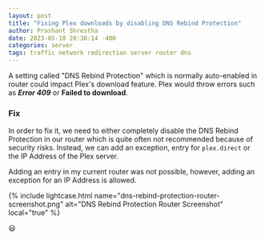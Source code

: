 ```yaml
---
layout: post
title: "Fixing Plex downloads by disabling DNS Rebind Protection" 
author: Prashant Shrestha 
date: 2023-05-10 20:30:14 -400 
categories: server 
tags: traffic network redirection server router dns
---
```


A setting called "DNS Rebind Protection" which is normally auto-enabled in router could impact Plex's download feature. Plex would throw errors such as ***Error 409*** or **Failed to download**.

### Fix
In order to fix it, we need to either completely disable the DNS Rebind Protection in our router which is quite often not recommended because of security risks. Instead, we can add an exception, entry for `plex.direct` or the IP Address of the Plex server.

Adding an entry in my current router was not possible, however, adding an exception for an IP Address is allowed.

{% include lightcase.html name="dns-rebind-protection-router-screenshot.png" alt="DNS Rebind Protection Router Screenshot" local="true" %}

:smiley: